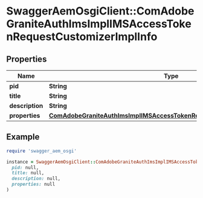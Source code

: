 # SwaggerAemOsgiClient::ComAdobeGraniteAuthImsImplIMSAccessTokenRequestCustomizerImplInfo

## Properties

| Name | Type | Description | Notes |
| ---- | ---- | ----------- | ----- |
| **pid** | **String** |  | [optional] |
| **title** | **String** |  | [optional] |
| **description** | **String** |  | [optional] |
| **properties** | [**ComAdobeGraniteAuthImsImplIMSAccessTokenRequestCustomizerImplProperties**](ComAdobeGraniteAuthImsImplIMSAccessTokenRequestCustomizerImplProperties.md) |  | [optional] |

## Example

```ruby
require 'swagger_aem_osgi'

instance = SwaggerAemOsgiClient::ComAdobeGraniteAuthImsImplIMSAccessTokenRequestCustomizerImplInfo.new(
  pid: null,
  title: null,
  description: null,
  properties: null
)
```

